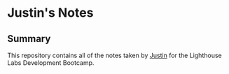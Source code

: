 # Justin's Notes

## Summary

This repository contains all of the notes taken by [Justin](https://github.com/CorgiOnNeptune) for the Lighthouse Labs Development Bootcamp.